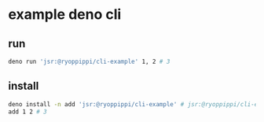 # example deno cli

## run
```sh
deno run 'jsr:@ryoppippi/cli-example' 1, 2 # 3
```

## install
```sh
deno install -n add 'jsr:@ryoppippi/cli-example' # jsr:@ryoppippi/cli-example
add 1 2 # 3
```
